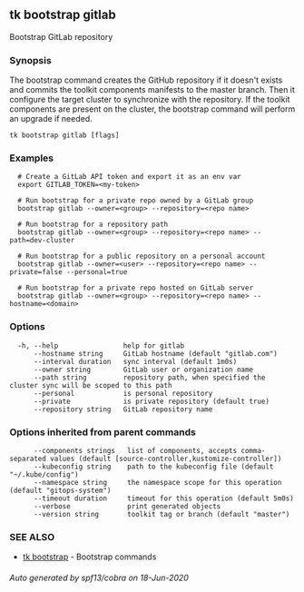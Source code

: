 ## tk bootstrap gitlab

Bootstrap GitLab repository

### Synopsis


The bootstrap command creates the GitHub repository if it doesn't exists and
commits the toolkit components manifests to the master branch.
Then it configure the target cluster to synchronize with the repository.
If the toolkit components are present on the cluster,
the bootstrap command will perform an upgrade if needed.

```
tk bootstrap gitlab [flags]
```

### Examples

```
  # Create a GitLab API token and export it as an env var
  export GITLAB_TOKEN=<my-token>

  # Run bootstrap for a private repo owned by a GitLab group
  bootstrap gitlab --owner=<group> --repository=<repo name>

  # Run bootstrap for a repository path
  bootstrap gitlab --owner=<group> --repository=<repo name> --path=dev-cluster

  # Run bootstrap for a public repository on a personal account
  bootstrap gitlab --owner=<user> --repository=<repo name> --private=false --personal=true 

  # Run bootstrap for a private repo hosted on GitLab server 
  bootstrap gitlab --owner=<group> --repository=<repo name> --hostname=<domain>

```

### Options

```
  -h, --help                help for gitlab
      --hostname string     GitLab hostname (default "gitlab.com")
      --interval duration   sync interval (default 1m0s)
      --owner string        GitLab user or organization name
      --path string         repository path, when specified the cluster sync will be scoped to this path
      --personal            is personal repository
      --private             is private repository (default true)
      --repository string   GitLab repository name
```

### Options inherited from parent commands

```
      --components strings   list of components, accepts comma-separated values (default [source-controller,kustomize-controller])
      --kubeconfig string    path to the kubeconfig file (default "~/.kube/config")
      --namespace string     the namespace scope for this operation (default "gitops-system")
      --timeout duration     timeout for this operation (default 5m0s)
      --verbose              print generated objects
      --version string       toolkit tag or branch (default "master")
```

### SEE ALSO

* [tk bootstrap](tk_bootstrap.md)	 - Bootstrap commands

###### Auto generated by spf13/cobra on 18-Jun-2020
